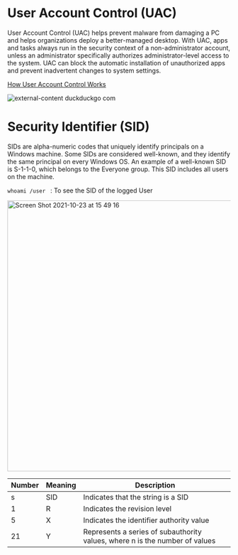 # User Account Control (UAC)

User Account Control (UAC) helps prevent malware from damaging a PC and helps organizations deploy a better-managed desktop. With UAC, apps and tasks always run in the security context of a non-administrator account, unless an administrator specifically authorizes administrator-level access to the system. UAC can block the automatic installation of unauthorized apps and prevent inadvertent changes to system settings.

[ How User Account Control Works ](https://docs.microsoft.com/en-us/windows/security/identity-protection/user-account-control/how-user-account-control-works)

![external-content duckduckgo com](https://user-images.githubusercontent.com/92652606/138559585-67347cfa-008a-4e29-912c-81ddab9118e2.png)


# Security Identifier (SID)

SIDs are alpha-numeric codes that uniquely identify principals on a Windows machine. Some SIDs are considered well-known, and they identify the same principal on every Windows OS. An example of a well-known SID is S-1-1-0, which belongs to the Everyone group. This SID includes all users on the machine.

```whoami /user ``` : To see the SID of the logged User 

<img width="610" alt="Screen Shot 2021-10-23 at 15 49 16" src="https://user-images.githubusercontent.com/92652606/138559602-538edb41-5447-4648-b717-69ccf87d7cee.png">


| Number | Meaning | Description 
|--------|---------|--------------
| s | SID | Indicates that the string is a SID
| 1 | R | Indicates the revision level
|5 | X | Indicates the identifier authority value 
| 21 | Y | Represents a series of subauthority values, where n is the number of values


